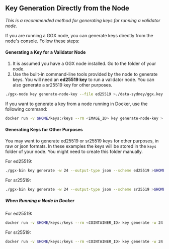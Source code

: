 ## Key Generation Directly from the Node
*This is a recommended method for generating keys for running a validator node.*

If you are running a GGX node, you can generate keys directly from the node's console. Follow these steps:

#### Generating a Key for a Validator Node

1. It is assumed you have a GGX node installed. Go to the folder of your node.
2. Use the built-in command-line tools provided by the node to generate keys. You will need an **ed25519 key** to run a validator node. You can also generate a sr25519 key for other purposes.

```bash
./ggx-node key generate-node-key --file ed25519 >./data-sydney/ggx.key
```
If you want to generate a key from a node running in Docker, use the following command:
```bash
docker run -v $HOME/keys:/keys --rm <IMAGE_ID> key generate-node-key > ./data-sydney/node.key
```

#### Generating Keys for Other Purposes

You may want to generate ed25519 or sr25519 keys for other purposes, in raw or json formats.
In these examples the keys will be stored in the `keys` folder of your node. You might need to create this folder manually.

For ed25519:
```bash
./ggx-bin key generate -w 24 --output-type json --scheme ed25519 >$HOME/keys/ed25519key.json
```
For sr25519:
```bash
./ggx-bin key generate -w 24 --output-type json --scheme sr25519 >$HOME/keys/sr25519key.json
```

##### When Running a Node in Docker

For ed25519:
```bash
docker run -v $HOME/keys:/keys --rm <COINTAINER_ID> key generate -w 24 --output-type json --scheme ed25519 >~/keys/ed25519key.json
```
For sr25519:
```bash
docker run -v $HOME/keys:/keys --rm <COINTAINER_ID> key generate -w 24 --output-type json --scheme sr25519 >~/keys/sr25519key.json
```
